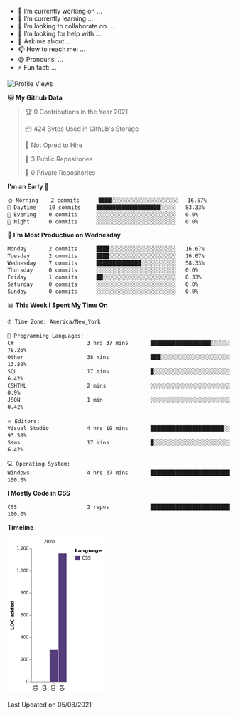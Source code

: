 <link rel="stylesheet" type="text/css" media="all" href="penguin.css" />

<div class="penguin">
  <div class="penguin-bottom">
	<div class="right-hand"></div>
	<div class="left-hand"></div>
	<div class="right-feet"></div>
	<div class="left-feet"></div>
  </div>
  <div class="penguin-top">
	<div class="right-cheek"></div>
	<div class="left-cheek"></div>
	<div class="belly"></div>
	<div class="right-eye">
	  <div class="sparkle"></div>
	</div>
	<div class="left-eye">
	  <div class="sparkle"></div>
	</div>
	<div class="blush-right"></div>
	<div class="blush-left"></div>
	<div class="beak-top"></div>
	<div class="beak-bottom"></div>
  </div>
</div>

- 🔭 I’m currently working on ...
- 🌱 I’m currently learning ...
- 👯 I’m looking to collaborate on ...
- 🤔 I’m looking for help with ...
- 💬 Ask me about ...
- 📫 How to reach me: ...
- 😄 Pronouns: ...
- ⚡ Fun fact: ...

<!--START_SECTION:waka-->
![Profile Views](http://img.shields.io/badge/Profile%20Views-0-blue)

**🐱 My Github Data** 

> 🏆 0 Contributions in the Year 2021
 > 
> 📦 424 Bytes Used in Github's Storage 
 > 
> 🚫 Not Opted to Hire
 > 
> 📜 3 Public Repositories 
 > 
> 🔑 0 Private Repositories  
 > 
**I'm an Early 🐤** 

```text
🌞 Morning    2 commits      ████░░░░░░░░░░░░░░░░░░░░░   16.67% 
🌆 Daytime    10 commits     ████████████████████░░░░░   83.33% 
🌃 Evening    0 commits      ░░░░░░░░░░░░░░░░░░░░░░░░░   0.0% 
🌙 Night      0 commits      ░░░░░░░░░░░░░░░░░░░░░░░░░   0.0%

```
📅 **I'm Most Productive on Wednesday** 

```text
Monday       2 commits      ████░░░░░░░░░░░░░░░░░░░░░   16.67% 
Tuesday      2 commits      ████░░░░░░░░░░░░░░░░░░░░░   16.67% 
Wednesday    7 commits      ██████████████░░░░░░░░░░░   58.33% 
Thursday     0 commits      ░░░░░░░░░░░░░░░░░░░░░░░░░   0.0% 
Friday       1 commits      ██░░░░░░░░░░░░░░░░░░░░░░░   8.33% 
Saturday     0 commits      ░░░░░░░░░░░░░░░░░░░░░░░░░   0.0% 
Sunday       0 commits      ░░░░░░░░░░░░░░░░░░░░░░░░░   0.0%

```


📊 **This Week I Spent My Time On** 

```text
⌚︎ Time Zone: America/New_York

💬 Programming Languages: 
C#                       3 hrs 37 mins       ███████████████████░░░░░░   78.26% 
Other                    38 mins             ███░░░░░░░░░░░░░░░░░░░░░░   13.89% 
SQL                      17 mins             █░░░░░░░░░░░░░░░░░░░░░░░░   6.42% 
CSHTML                   2 mins              ░░░░░░░░░░░░░░░░░░░░░░░░░   0.9% 
JSON                     1 min               ░░░░░░░░░░░░░░░░░░░░░░░░░   0.42%

🔥 Editors: 
Visual Studio            4 hrs 19 mins       ███████████████████████░░   93.58% 
Ssms                     17 mins             █░░░░░░░░░░░░░░░░░░░░░░░░   6.42%

💻 Operating System: 
Windows                  4 hrs 37 mins       █████████████████████████   100.0%

```

**I Mostly Code in CSS** 

```text
CSS                      2 repos             █████████████████████████   100.0%

```


**Timeline**

![Chart not found](https://raw.githubusercontent.com/Celerian/Celerian/master/charts/bar_graph.png) 


 Last Updated on 05/08/2021
<!--END_SECTION:waka-->
